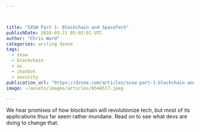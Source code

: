 ```yaml
---



title: "SXSW Part 1- Blockchain and SpaceTech"
publishDate: 2018-03-21 05:02:01 UTC
author: "Chris Ward"
categories: writing dzone
tags:
  - sxsw
  - blockchain
  - ai
  - chatbot
  - security
publication_url: "https://dzone.com/articles/sxsw-part-1-blockchain-and-spacetech"
image: ~/assets/images/articles/8544517.jpeg

---
```

We hear promises of how blockchain will revolutionize tech, but most of its applications thus far seem rather mundane. Read on to see what devs are doing to change that.

